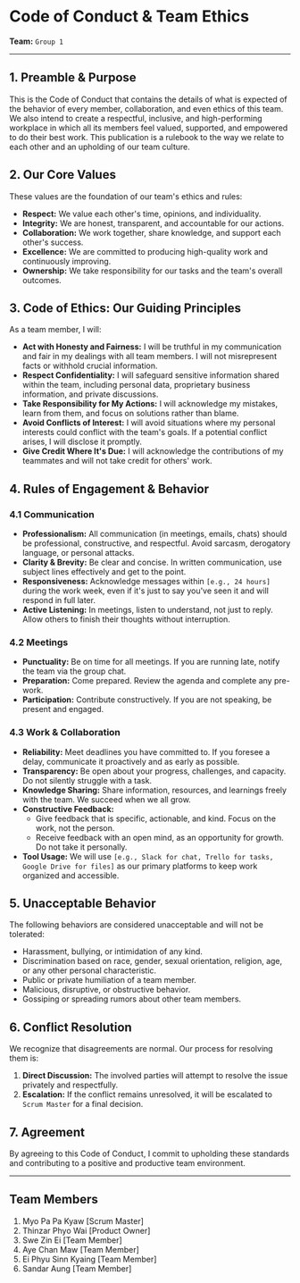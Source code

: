 # Code of Conduct & Team Ethics

**Team:** `Group 1`

---

## 1. Preamble & Purpose

This is the Code of Conduct that contains the details of what is expected of the behavior of every member, collaboration, and even ethics of this team.
We also intend to create a respectful, inclusive, and high-performing workplace in which all its members feel valued, supported, and empowered to do their best work.
This publication is a rulebook to the way we relate to each other and an upholding of our team culture.

## 2. Our Core Values

These values are the foundation of our team's ethics and rules:

*   **Respect:** We value each other's time, opinions, and individuality.
*   **Integrity:** We are honest, transparent, and accountable for our actions.
*   **Collaboration:** We work together, share knowledge, and support each other's success.
*   **Excellence:** We are committed to producing high-quality work and continuously improving.
*   **Ownership:** We take responsibility for our tasks and the team's overall outcomes.

## 3. Code of Ethics: Our Guiding Principles

As a team member, I will:

*   **Act with Honesty and Fairness:** I will be truthful in my communication and fair in my dealings with all team members. I will not misrepresent facts or withhold crucial information.
*   **Respect Confidentiality:** I will safeguard sensitive information shared within the team, including personal data, proprietary business information, and private discussions.
*   **Take Responsibility for My Actions:** I will acknowledge my mistakes, learn from them, and focus on solutions rather than blame.
*   **Avoid Conflicts of Interest:** I will avoid situations where my personal interests could conflict with the team's goals. If a potential conflict arises, I will disclose it promptly.
*   **Give Credit Where It's Due:** I will acknowledge the contributions of my teammates and will not take credit for others' work.

## 4. Rules of Engagement & Behavior

### 4.1 Communication

*   **Professionalism:** All communication (in meetings, emails, chats) should be professional, constructive, and respectful. Avoid sarcasm, derogatory language, or personal attacks.
*   **Clarity & Brevity:** Be clear and concise. In written communication, use subject lines effectively and get to the point.
*   **Responsiveness:** Acknowledge messages within `[e.g., 24 hours]` during the work week, even if it's just to say you've seen it and will respond in full later.
*   **Active Listening:** In meetings, listen to understand, not just to reply. Allow others to finish their thoughts without interruption.

### 4.2 Meetings

*   **Punctuality:** Be on time for all meetings. If you are running late, notify the team via the group chat.
*   **Preparation:** Come prepared. Review the agenda and complete any pre-work.
*   **Participation:** Contribute constructively. If you are not speaking, be present and engaged.

### 4.3 Work & Collaboration

*   **Reliability:** Meet deadlines you have committed to. If you foresee a delay, communicate it proactively and as early as possible.
*   **Transparency:** Be open about your progress, challenges, and capacity. Do not silently struggle with a task.
*   **Knowledge Sharing:** Share information, resources, and learnings freely with the team. We succeed when we all grow.
*   **Constructive Feedback:**
    *   Give feedback that is specific, actionable, and kind. Focus on the work, not the person.
    *   Receive feedback with an open mind, as an opportunity for growth. Do not take it personally.
*   **Tool Usage:** We will use `[e.g., Slack for chat, Trello for tasks, Google Drive for files]` as our primary platforms to keep work organized and accessible.

## 5. Unacceptable Behavior

The following behaviors are considered unacceptable and will not be tolerated:

*   Harassment, bullying, or intimidation of any kind.
*   Discrimination based on race, gender, sexual orientation, religion, age, or any other personal characteristic.
*   Public or private humiliation of a team member.
*   Malicious, disruptive, or obstructive behavior.
*   Gossiping or spreading rumors about other team members.

## 6. Conflict Resolution

We recognize that disagreements are normal. Our process for resolving them is:

1.  **Direct Discussion:** The involved parties will attempt to resolve the issue privately and respectfully.
2.  **Escalation:** If the conflict remains unresolved, it will be escalated to `Scrum Master` for a final decision.

## 7. Agreement

By agreeing to this Code of Conduct, I commit to upholding these standards and contributing to a positive and productive team environment.

---

## Team Members

1.  Myo Pa Pa Kyaw [Scrum Master]
2.  Thinzar Phyo Wai [Product Owner]
3.  Swe Zin Ei [Team Member]
4.  Aye Chan Maw [Team Member]
5.  Ei Phyu Sinn Kyaing [Team Member]
6.  Sandar Aung [Team Member]